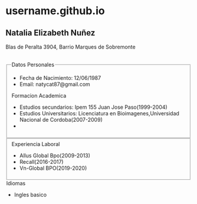 # username.github.io
<html>
   <head>
	   <title>Mi Curriculum</title>
   </head>
   <body>
       <h2>Natalia Elizabeth Nuñez</h2>
      <p>Blas de Peralta 3904, Barrio Marques de Sobremonte</p>
	  </br>
	  <fieldset>
         <legend>Datos Personales</legend>
             <ul>
			    <li>Fecha de Nacimiento: 12/06/1987</li>
				 <li>Email: natycat87@gmail.com</li>
			 </ul>		 
	  <legend>Formacion Academica</legend>
            <ul>
			    <li>Estudios secundarios: Ipem 155 Juan Jose Paso(1999-2004)</li>
				<li>Estudios Universitarios: Licenciatura en Bioimagenes,Universidad Nacional de Cordoba(2007-2009) </li>
				<li> </li>
			 </ul>
      </fieldset>
      <fieldset>
	  <lefieldset>
	  <legend>Experiencia Laboral</legend>
             <ul>
			    <li>Allus Global Bpo(2009-2013)</li>
				<li>Recall(2016-2017) </li>
				<li>Vn-Global BPO(2019-2020) </li>
			 </ul>
      </fieldset>
	  
<body>
</html>
        <legend>Idiomas</legend>
             <ul>
			    <li>Ingles basico</li>
			 </ul>
      </fieldset>	  
